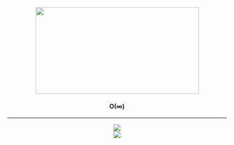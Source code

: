 
<div id="header" align="center">
  <img src="https://media3.giphy.com/media/3o72F7RrTPW6jymXew/giphy.gif?cid=ecf05e473u6bg8s7vqtrjk8m26qk1c7g99uw80g6y7kh88gq&rid=giphy.gif&ct=g" width="375" height="200"/>

  <h4>O(∞)</h4>

---


<div align="center">
  <img src="https://github-readme-stats.vercel.app/api?username=jtorp&show_icons=true&&custom_title=Stats&theme=merko&include_all_commits=true&layout=compact&hide=issues&hide_border=true&border_radius=4"/>
</div>
 <div align="center">
  <img src="https://github-readme-stats.vercel.app/api/top-langs/?username=jtorp&langs_count=8&layout=compact&hide_border=true&border_radius=10&theme=merko&custom_title=More Stats &border_radius=4)](https://github.com/jtorp/github-readme-stats"/>
  </div>
  
